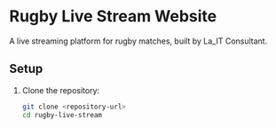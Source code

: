 # Rugby Live Stream Website

A live streaming platform for rugby matches, built by La_IT Consultant.

## Setup

1. Clone the repository:
   ```bash
   git clone <repository-url>
   cd rugby-live-stream